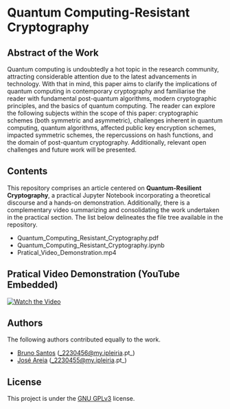 # Quantum Computing-Resistant Cryptography

## Abstract of the Work

Quantum computing is undoubtedly a hot topic in the research community, attracting considerable attention due to the latest advancements in technology. With that in mind, this paper aims to clarify the implications of quantum computing in contemporary cryptography and familiarise the reader with fundamental post-quantum algorithms, modern cryptographic principles, and the basics of quantum computing. The reader can explore the following subjects within the scope of this paper: cryptographic schemes (both symmetric and asymmetric), challenges inherent in quantum computing, quantum algorithms, affected public key encryption schemes, impacted symmetric schemes, the repercussions on hash functions, and the domain of post-quantum cryptography. Additionally, relevant open challenges and future work will be presented.

## Contents

This repository comprises an article centered on **Quantum-Resilient Cryptography**, a practical Jupyter Notebook incorporating a theoretical discourse and a hands-on demonstration. Additionally, there is a complementary video summarizing and consolidating the work undertaken in the practical section. The list below delineates the file tree available in the repository.

- Quantum_Computing_Resistant_Cryptography.pdf
- Quantum_Computing_Resistant_Cryptography.ipynb
- Pratical_Video_Demonstration.mp4

## Pratical Video Demonstration (YouTube Embedded)
[![Watch the Video](https://img.youtube.com/vi/xsUgN8ZaIgA/0.jpg)](https://www.youtube.com/watch?v=xsUgN8ZaIgA)

## Authors

The following authors contributed equally to the work.

- [Bruno Santos](https://github.com/brunobertolo) (_2230456@my.ipleiria.pt_)
- [José Areia](https://github.com/joseareia) (_2230455@my.ipleiria.pt_)

## License

This project is under the [GNU GPLv3](https://choosealicense.com/licenses/gpl-3.0/) license.

